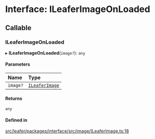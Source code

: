 # Interface: ILeaferImageOnLoaded

## Callable

### ILeaferImageOnLoaded

▸ **ILeaferImageOnLoaded**(`image?`): `any`

#### Parameters

| Name | Type |
| :------ | :------ |
| `image?` | [`ILeaferImage`](ILeaferImage.md) |

#### Returns

`any`

#### Defined in

[src/leafer/packages/interface/src/image/ILeaferImage.ts:18](https://github.com/leaferjs/leafer/blob/c0a3cd1f6ba179c1348a90558ab02097cb535d9a/packages/interface/src/image/ILeaferImage.ts#L18)
